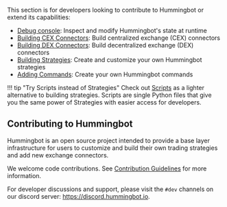 This section is for developers looking to contribute to Hummingbot or extend its capabilities:

* [Debug console](/developers/debug): Inspect and modify Hummingbot's state at runtime
* [Building CEX Connectors](/developers/connectors): Build centralized exchange (CEX) connectors
* [Building DEX Connectors](/gateway/adding-dex-connectors): Build decentralized exchange (DEX) connectors
* [Building Strategies](/developers/strategies): Create and customize your own Hummingbot strategies
* [Adding Commands](/developers/commands): Create your own Hummingbot commands

!!! tip "Try Scripts instead of Strategies"
    Check out [Scripts](/scripts) as a lighter alternative to building strategies. Scripts are single Python files that give you the same power of Strategies with easier access for developers.

## Contributing to Hummingbot

Hummingbot is an open source project intended to provide a base layer infrastructure for users to customize and build their own trading strategies and add new exchange connectors.

We welcome code contributions. See [Contribution Guidelines](/developers/contributions) for more information.

For developer discussions and support, please visit the `#dev` channels on our discord server: <https://discord.hummingbot.io>.
